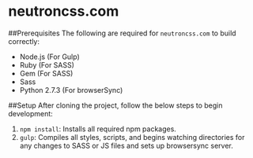 # neutroncss.com

##Prerequisites
The following are required for `neutroncss.com` to build correctly:

* Node.js (For Gulp)
* Ruby (For SASS)
* Gem (For SASS)
* Sass
* Python 2.7.3 (For browserSync)

##Setup
After cloning the project, follow the below steps to begin development:

1. `npm install`: Installs all required npm packages.
3. `gulp`: Compiles all styles, scripts, and begins watching directories for any changes to SASS or JS files and sets up browsersync server.
